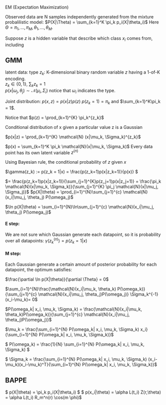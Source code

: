 EM (Expectation Maximization)

Observed data are N samples independently generated from the mixture probalilistic model:
$P(X|\Theta) = \sum_{k=1}^K \pi_k p_i(X|\theta_i)$
Here $\Theta = {\pi_1,…,\pi_M,\theta_1,…,\theta_M}$.

Suppose $z$ is a hidden variable that describe which class $x_{i}$ comes from, including

## GMM

latent data: type $z_k$: K-dimensional binary random variable $z$ having a 1-of-K encoding.  
$z_k\in\{0,1\}$, $\sum_k z_k = 1$  
$p(x|\omega_j,\theta_j)\sim \mathcal{N}(\mu_i,
\Sigma_i)$ notice that $\omega_i$ indicates the type.

Joint distribution:
$p(x,z) = p(x|z)p(z)$
$p(z_k = 1) = \pi_k$ and $\sum_{k=1}^K\pi_k = 1$. 

Notice that $p(z) = \prod_{k=1}^{K} \pi_k^{z_k}$


Conditional distribution of x given a particular value z is a Gaussian

$p(x|z) = \prod_{k=1}^{K} \mathcal{N} (x|\mu_k, \Sigma_k)^{z_k}$

$p(x) = \sum_{k=1}^K \pi_k \mathcal{N}(x|\mu_k, \Sigma_k)$
Every data point has its own latent variable $z^{(n)}$

Using Bayesian rule, the conditional probability of $z$ given $x$

$\gamma(z_k) := p(z_k = 1|x) = \frac{p(z_k=1)p(x|z_k=1)}{p(x)} $

$= \frac{p(z_k=1)p(x|z_k=1)}{\sum_{j=1}^{K}p(z_j=1)p(x|z_j=1)} = \frac{\pi_k \mathcal{N}(x|\mu_k, \Sigma_k)}{\sum_{j=1}^{K} \pi_j \mathcal{N}(x|\mu_j, \Sigma_j)}$
$p(X|\theta) = \prod_{i=1}^{N}\sum_{j=1}^{c} \mathcal{N}(x_i|\mu_j, \theta_j) P(\omega_j)$

$\ln p(X|\theta) = \sum_{i=1}^{N}\ln\sum_{j=1}^{c} \mathcal{N}(x_i|\mu_j, \theta_j) P(\omega_j)$

#### E step:
We are not sure which Gaussian generate each datapoint, so it is probability over all datapoints:
$\gamma(z_k^{(n)}) = p(z_k=1|x)$
#### M step:
Each Gaussian generate a certain amount of posterior probability for each datapoint, the optimum satisfies:

$\frac{\partial \ln p(X|\theta)}{\partial \Theta} = 0$

$\sum_{i=1}^{N}\frac{\mathcal{N}(x_i|\mu_k, \theta_k) P(\omega_k)}{\sum_{j=1}^{c} \mathcal{N}(x_i|\mu_j, \theta_j)P(\omega_j)} \Sigma_k^{-1}(x_i-\mu_k)= 0$

$P(\omega_k| x_i, \mu_k, \Sigma_k) = \frac{\mathcal{N}(x_i|\mu_k, \theta_k)P(\omega_k)}{\sum_{j=1}^{c} \mathcal{N}(x_i|\mu_j, \theta_j)P(\omega_j)}$

$\mu_k = \frac{\sum_{i=1}^{N} P(\omega_k| x_i, \mu_k, \Sigma_k) x_i}{\sum_{i=1}^{N} P(\omega_k| x_i, \mu_k, \Sigma_k)}$

$ P(\omega_k) = \frac{1}{N} \sum_{i=1}^{N} P(\omega_k| x_i, \mu_k, \Sigma_k) $

$ \Sigma_k = \frac{\sum_{i=1}^{N} P(\omega_k| x_i, \mu_k, \Sigma_k) (x_i-\mu_k)(x_i-\mu_k)^T}{\sum_{i=1}^{N} P(\omega_k| x_i, \mu_k, \Sigma_k)}$

## BAPPE
$ p(X|\theta) = \pi_k p_i(X|\theta_i) $
$ p(x_i|\theta) = \alpha L(t_i) Z(r,\theta) = \alpha L(t_i) R_m^n(r) \cos(m \phi)$



